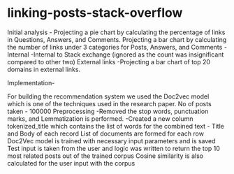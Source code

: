 # linking-posts-stack-overflow

Initial analysis -
Projecting a pie chart by calculating the percentage of links in Questions, Answers, and Comments.
Projecting a bar chart by calculating the number of links under 3 categories for Posts, Answers, and Comments -
Internal
  -Internal to Stack exchange (ignored as the count was insignificant compared to other two)
External links
  -Projecting a bar chart of top 20 domains in external links.




Implementation-

For building the recommendation system we used the Doc2vec model which is one of the techniques used in the research paper. 
No of posts taken - 100000
Preprocessing 
  -Removed the stop words, punctuation marks, and Lemmatization is performed.
  -Created a new column tokenized_title which contains the list of words for the combined text - Title and Body of each record
List of documents are formed for each row
Doc2Vec model is trained with necessary input parameters and is saved
Test input is taken from the user and logic was written to return the top 10 most related posts out of the trained corpus
Cosine similarity is also calculated for the user input with the corpus
